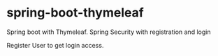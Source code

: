 # spring-boot-thymeleaf
Spring boot with Thymeleaf. Spring Security with registration and login

Register User to get login access.
